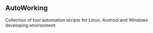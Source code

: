 ## AutoWorking
Collection of tool automation scripts for Linux, Android and Windows developing environment
